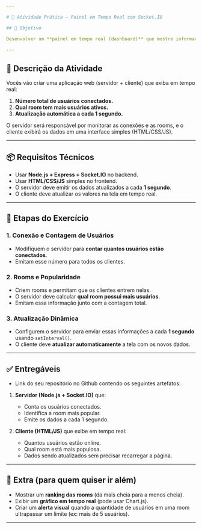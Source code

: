 ```yaml
---

# 📝 Atividade Prática – Painel em Tempo Real com Socket.IO

## 🎯 Objetivo

Desenvolver um **painel em tempo real (dashboard)** que mostre informações sobre os usuários conectados e as rooms ativas, aplicando conceitos de **comunicação em tempo real** com **Socket.IO**.

---
```


## 🚀 Descrição da Atividade

Vocês vão criar uma aplicação web (servidor + cliente) que exiba em tempo real:

1. **Número total de usuários conectados.**
2. **Qual room tem mais usuários ativos.**
3. **Atualização automática a cada 1 segundo.**

O servidor será responsável por monitorar as conexões e as rooms, e o cliente exibirá os dados em uma interface simples (HTML/CSS/JS).

---

## 📦 Requisitos Técnicos

* Usar **Node.js + Express + Socket.IO** no backend.
* Usar **HTML/CSS/JS** simples no frontend.
* O servidor deve emitir os dados atualizados a cada **1 segundo**.
* O cliente deve atualizar os valores na tela em tempo real.

---

## 🧩 Etapas do Exercício

### 1. Conexão e Contagem de Usuários

* Modifiquem o servidor para **contar quantos usuários estão conectados**.
* Emitam esse número para todos os clientes.

### 2. Rooms e Popularidade

* Criem rooms e permitam que os clientes entrem nelas.
* O servidor deve calcular **qual room possui mais usuários**.
* Emitam essa informação junto com a contagem total.

### 3. Atualização Dinâmica

* Configurem o servidor para enviar essas informações a cada **1 segundo** usando `setInterval()`.
* O cliente deve **atualizar automaticamente** a tela com os novos dados.

---

## ✅ Entregáveis

* Link do seu repositório no Github contendo os seguintes artefatos:

1. **Servidor (Node.js + Socket.IO)** que:

   * Conta os usuários conectados.
   * Identifica a room mais popular.
   * Emite os dados a cada 1 segundo.

2. **Cliente (HTML/JS)** que exibe em tempo real:

   * Quantos usuários estão online.
   * Qual room está mais populosa.
   * Dados sendo atualizados sem precisar recarregar a página.

---

## 🌟 Extra (para quem quiser ir além)

* Mostrar um **ranking das rooms** (da mais cheia para a menos cheia).
* Exibir um **gráfico em tempo real** (pode usar Chart.js).
* Criar um **alerta visual** quando a quantidade de usuários em uma room ultrapassar um limite (ex: mais de 5 usuários).

---
